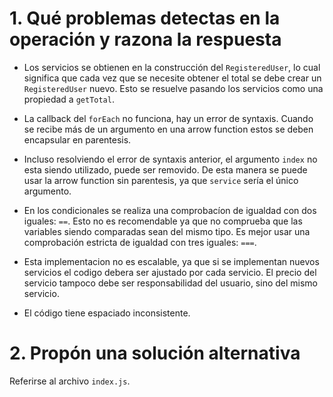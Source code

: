 # 1. Qué problemas detectas en la operación y razona la respuesta

- Los servicios se obtienen en la construcción del `RegisteredUser`, lo cual significa que cada vez que se necesite obtener el total se debe crear un `RegisteredUser` nuevo. Esto se resuelve pasando los servicios como una propiedad a `getTotal`.

- La callback del `forEach` no funciona, hay un error de syntaxis. Cuando se recibe más de un argumento en una arrow function estos se deben encapsular en parentesis.

- Incluso resolviendo el error de syntaxis anterior, el argumento `index` no esta siendo utilizado, puede ser removido. De esta manera se puede usar la arrow function sin parentesis, ya que `service` sería el único argumento.

- En los condicionales se realiza una comprobacíon de igualdad con dos iguales: `==`. Esto no es recomendable ya que no comprueba que las variables siendo comparadas sean del mismo tipo. Es mejor usar una comprobación estricta de igualdad con tres iguales: `===`.

- Esta implementacion no es escalable, ya que si se implementan nuevos servicios el codigo debera ser ajustado por cada servicio. El precio del servicio tampoco debe ser responsabilidad del usuario, sino del mismo servicio.

- El código tiene espaciado inconsistente.

# 2. Propón una solución alternativa

Referirse al archivo `index.js`.
